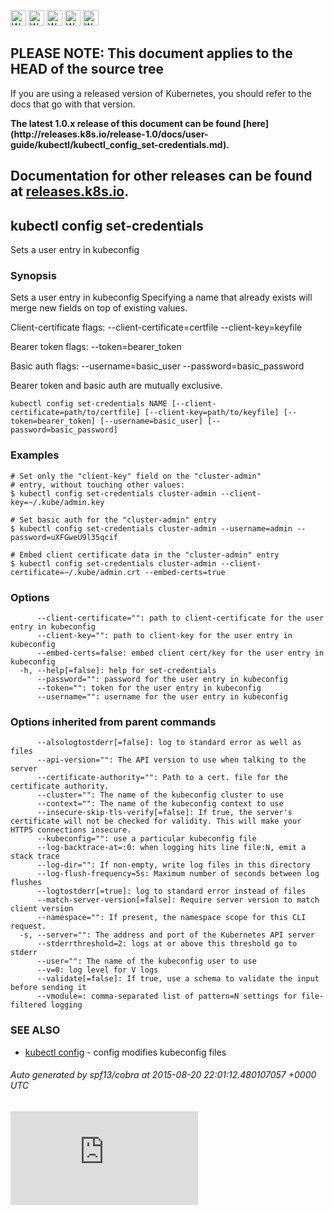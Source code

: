<!-- BEGIN MUNGE: UNVERSIONED_WARNING -->

<!-- BEGIN STRIP_FOR_RELEASE -->

<img src="http://kubernetes.io/img/warning.png" alt="WARNING"
     width="25" height="25">
<img src="http://kubernetes.io/img/warning.png" alt="WARNING"
     width="25" height="25">
<img src="http://kubernetes.io/img/warning.png" alt="WARNING"
     width="25" height="25">
<img src="http://kubernetes.io/img/warning.png" alt="WARNING"
     width="25" height="25">
<img src="http://kubernetes.io/img/warning.png" alt="WARNING"
     width="25" height="25">

<h2>PLEASE NOTE: This document applies to the HEAD of the source tree</h2>

If you are using a released version of Kubernetes, you should
refer to the docs that go with that version.

<strong>
The latest 1.0.x release of this document can be found
[here](http://releases.k8s.io/release-1.0/docs/user-guide/kubectl/kubectl_config_set-credentials.md).

Documentation for other releases can be found at
[releases.k8s.io](http://releases.k8s.io).
</strong>
--

<!-- END STRIP_FOR_RELEASE -->

<!-- END MUNGE: UNVERSIONED_WARNING -->

## kubectl config set-credentials

Sets a user entry in kubeconfig

### Synopsis


Sets a user entry in kubeconfig
Specifying a name that already exists will merge new fields on top of existing values.

  Client-certificate flags:
    --client-certificate=certfile --client-key=keyfile

  Bearer token flags:
    --token=bearer_token

  Basic auth flags:
    --username=basic_user --password=basic_password

  Bearer token and basic auth are mutually exclusive.


```
kubectl config set-credentials NAME [--client-certificate=path/to/certfile] [--client-key=path/to/keyfile] [--token=bearer_token] [--username=basic_user] [--password=basic_password]
```

### Examples

```
# Set only the "client-key" field on the "cluster-admin"
# entry, without touching other values:
$ kubectl config set-credentials cluster-admin --client-key=~/.kube/admin.key

# Set basic auth for the "cluster-admin" entry
$ kubectl config set-credentials cluster-admin --username=admin --password=uXFGweU9l35qcif

# Embed client certificate data in the "cluster-admin" entry
$ kubectl config set-credentials cluster-admin --client-certificate=~/.kube/admin.crt --embed-certs=true
```

### Options

```
      --client-certificate="": path to client-certificate for the user entry in kubeconfig
      --client-key="": path to client-key for the user entry in kubeconfig
      --embed-certs=false: embed client cert/key for the user entry in kubeconfig
  -h, --help[=false]: help for set-credentials
      --password="": password for the user entry in kubeconfig
      --token="": token for the user entry in kubeconfig
      --username="": username for the user entry in kubeconfig
```

### Options inherited from parent commands

```
      --alsologtostderr[=false]: log to standard error as well as files
      --api-version="": The API version to use when talking to the server
      --certificate-authority="": Path to a cert. file for the certificate authority.
      --cluster="": The name of the kubeconfig cluster to use
      --context="": The name of the kubeconfig context to use
      --insecure-skip-tls-verify[=false]: If true, the server's certificate will not be checked for validity. This will make your HTTPS connections insecure.
      --kubeconfig="": use a particular kubeconfig file
      --log-backtrace-at=:0: when logging hits line file:N, emit a stack trace
      --log-dir="": If non-empty, write log files in this directory
      --log-flush-frequency=5s: Maximum number of seconds between log flushes
      --logtostderr[=true]: log to standard error instead of files
      --match-server-version[=false]: Require server version to match client version
      --namespace="": If present, the namespace scope for this CLI request.
  -s, --server="": The address and port of the Kubernetes API server
      --stderrthreshold=2: logs at or above this threshold go to stderr
      --user="": The name of the kubeconfig user to use
      --v=0: log level for V logs
      --validate[=false]: If true, use a schema to validate the input before sending it
      --vmodule=: comma-separated list of pattern=N settings for file-filtered logging
```

### SEE ALSO

* [kubectl config](kubectl_config.md)	 - config modifies kubeconfig files

###### Auto generated by spf13/cobra at 2015-08-20 22:01:12.480107057 +0000 UTC

<!-- BEGIN MUNGE: GENERATED_ANALYTICS -->
[![Analytics](https://kubernetes-site.appspot.com/UA-36037335-10/GitHub/docs/user-guide/kubectl/kubectl_config_set-credentials.md?pixel)]()
<!-- END MUNGE: GENERATED_ANALYTICS -->
